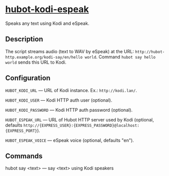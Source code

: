 # [hubot-kodi-espeak](https://github.com/black-roland/hubot-kodi-espeak)
Speaks any text using Kodi and eSpeak.

## Description
The script streams audio (text to WAV by eSpeak) at the URL: `http://hubot-http.example.org/kodi-say/en/hello world`. Command `hubot say hello world` sends this URL to Kodi.

## Configuration
`HUBOT_KODI_URL` — URL of Kodi instance. Ex.: `http://kodi.lan/`.

`HUBOT_KODI_USER` — Kodi HTTP auth user (optional).

`HUBOT_KODI_PASSWORD` — Kodi HTTP auth password (optional).

`HUBOT_ESPEAK_URL` — URL of Hubot HTTP server used by Kodi (optional, defaults `http://{EXPRESS_USER}:{EXPRESS_PASSWORD}@localhost:{EXPRESS_PORT}`).

`HUBOT_ESPEAK_VOICE` — eSpeak voice (optional, defaults "en").

## Commands
hubot say &lt;text&gt; — say &lt;text&gt; using Kodi speakers
